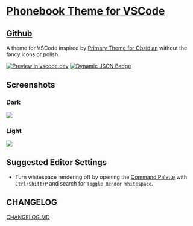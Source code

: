 # [Phonebook Theme for VSCode](https://marketplace.visualstudio.com/items?itemName=nick-carnival.phonebook-theme&ssr=false#overview)

## [Github](https://github.com/nickcarnival/vscode-phonebook)

A theme for VSCode inspired by [Primary Theme for Obsidian](https://github.com/ceciliamay/obsidianmd-theme-primary) without the fancy icons or polish.

[![Preview in vscode.dev](https://img.shields.io/badge/preview%20in-vscode.dev-orange)](https://vscode.dev/theme/nick-carnival.phonebook-theme)
<a href="https://marketplace.visualstudio.com/items?itemName=nick-carnival.phonebook-theme&ssr=false#overview">
<img alt="Dynamic JSON Badge" src="https://img.shields.io/badge/dynamic/json?url=https%3A%2F%2Fraw.githubusercontent.com%2Fnickcarnival%2Fvscode-phonebook%2Fmain%2Fpackage.json&query=version&label=Visual%20Studio%20Marketplace">
</a>

## Screenshots

### Dark

![](https://vscode-themes.nyc3.cdn.digitaloceanspaces.com/profiles/f8egwJh7BkYm7oyptKjb70jFNB53/3FuLHTAt-default.jpeg)

### Light

![](https://vscode-themes.nyc3.cdn.digitaloceanspaces.com/profiles/f8egwJh7BkYm7oyptKjb70jFNB53/esE8uUrS-commandPalette.jpeg)

## Suggested Editor Settings

- Turn whitespace rendering off by opening the [Command Palette](https://code.visualstudio.com/docs/getstarted/userinterface#_command-palette) with `Ctrl+Shift+P` and search for `Toggle Render Whitespace`.

## CHANGELOG

[CHANGELOG.MD](https://github.com/nickcarnival/https://github.com/nickcarnival/vscode-phonebook/blob/main/CHANGELOG.md)

